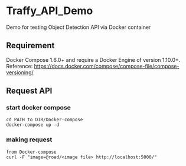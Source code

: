 # Traffy_API_Demo
Demo for testing Object Detection API via Docker container

## Requirement
Docker Compose 1.6.0+ and require a Docker Engine of version 1.10.0+.
Reference: https://docs.docker.com/compose/compose-file/compose-versioning/

## Request API

### start docker compose
```
cd PATH to DIR/Docker-compose
docker-compose up -d
```

### making request
```
from Docker-compose
curl -F "image=@road/<image file> http://localhost:5000/"
```
